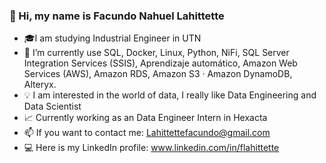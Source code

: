 ### 👋 Hi, my name is Facundo Nahuel Lahittette

- 🎓I am studying Industrial Engineer in UTN 
- 🌱 I’m currently use SQL, Docker, Linux, Python, NiFi, SQL Server Integration Services (SSIS), Aprendizaje automático, Amazon Web Services (AWS), Amazon RDS, Amazon S3 · Amazon DynamoDB, Alteryx.  
- 💡 I am interested in the world of data, I really like Data Engineering and Data Scientist 
- 📈 Currently working as an Data Engineer Intern in Hexacta  
- 📫 If you want to contact me: Lahittettefacundo@gmail.com  
- 💻 Here is my LinkedIn profile: www.linkedin.com/in/flahittette 

<!---
faculahittette/faculahittette is a ✨ special ✨ repository because its `README.md` (this file) appears on your GitHub profile.
You can click the Preview link to take a look at your changes.
--->
